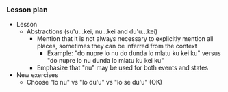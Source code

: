 ### Lesson plan

* Lesson
    * Abstractions (su'u...kei, nu...kei and du'u...kei)
      * Mention that it is not always necessary to explicitly mention all places, sometimes they can be inferred from the context
        * Example: "do nupre lo nu do dunda lo mlatu ku kei ku" versus "do nupre lo nu dunda lo mlatu ku kei ku"
      * Emphasize that "nu" may be used for both events and states
* New exercises
    * Choose "lo nu" vs "lo du'u" vs "lo se du'u" (OK)
